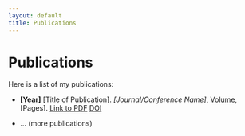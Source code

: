 ```yaml
---
layout: default
title: Publications
---
```


# Publications

Here is a list of my publications:

* **[Year]** [Title of Publication]. *[Journal/Conference Name]*, [Volume]([Issue]), [Pages]. [Link to PDF](...) [DOI](...)

* ... (more publications)